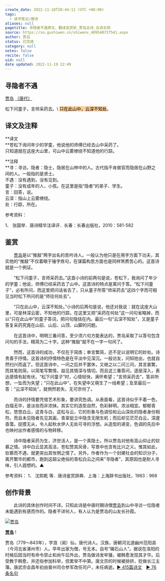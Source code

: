 ```yaml
---
create_date: 2022-11-18T20:44:11 (UTC +08:00)
tags:
  - 读书笔记/唐诗
aliases: null
pagetitle: 寻隐者不遇原文、翻译及赏析_贾岛古诗_古诗文网
source: https://so.gushiwen.cn/shiwenv_40954072f541.aspx
author: 贾岛
status: 已完成
category: null
notes: false
recite: false
uid: null
date updated: 2022-11-19 22:49
---
```


## 寻隐者不遇

[贾岛](https://so.gushiwen.cn/authorv_568070f3fde8.aspx) [〔唐代〕](https://so.gushiwen.cn/shiwens/default.aspx?cstr=%e5%94%90%e4%bb%a3)

松下问童子，言师采药去。\ <mark style="background: #FFB86CA6;">只在此山中，云深不知处</mark>。

## 译文及注释

**译文\
**苍松下询问年少的学童，他说他的师傅已经去山中采药了。\
只知道就在这座大山里，可山中云雾缭绕不知道他的行踪。

**注释\
**寻：寻访。隐者：隐士，隐居在山林中的人。古代指不肯做官而隐居在山野之间的人。一般指的是贤士。\
不遇：没有遇到，没有见到。\
童子：没有成年的人，小孩。在这里是指“隐者”的弟子、学生。\
言：回答，说。\
云深：指山上云雾缭绕。\
处：行踪，所在。

参考资料：

1、 张国举．唐诗精华注译评．长春：长春出版社，2010：581-582

## 鉴赏

　　[贾岛](https://so.gushiwen.cn/authorv_568070f3fde8.aspx)是以“推敲”两字出名的苦吟诗人。一般认为他只是在用字方面下功夫，其实他的“推敲”不仅着眼于锤字炼句，在谋篇构思方面也是同样煞费苦心的。这首诗就是一个例证。

　　“松下问童子，言师采药去。”这首小诗的前两句是说，苍松下，我询问了年少的学童；他说，师傅已经采药去了山中。这首诗的特点是寓问于答。“松下问童子”，必有所问，而这里把问话省去了，只从童子所答“师采药去”这四个字而可相见当时松下所问的是“师往何处去”。

　　“只在此山中，云深不知处。”小诗的后两句是说，他还对我说：就在这座大山里，可是林深云密，不知他的行踪。在这里又把“采药在何处”这一问句省略掉，而以“只在此山中”的童子答词，把问句隐括在内。最后一句“云深不知处”，又是童子答复采药究竟在山前、山后、山顶、山脚的问题。

　　在这首诗中，明明三番问答，至少须六句方能表达的，贾岛采取了以答句包含问句的手法，精简为二十字。这种“推敲”就不在一字一句间了。

　　然而，这首诗的成功，不仅在于简炼；单言繁简，还不足以说明它的妙处。诗贵善于抒情。这首诗的抒情特色是在平淡中见深沉。一般访友，问知他出，也就自然扫兴而返了。但这首诗中，一问之后并不罢休，又继之以二问三问，其言甚繁，而其笔则简，以简笔写繁情，益见其情深与情切。而且这三番答问，逐层深入，表达感情有起有伏。“松下问童子”时，心情轻快，满怀希望；“言师采药去”，答非所想，一坠而为失望；“只在此山中”，在失望中又萌生了一线希望；及至最后一答：“云深不知处”，就惘然若失，无可奈何了。

　　而诗的抒情要凭借艺术形象，要讲究色调。从表面看，这首诗似乎不着一色，白描无华，是淡妆而非浓抹。其实它的造型自然，色彩鲜明，浓淡相宜。郁郁青松，悠悠白云，这青与白，这松与云，它的形象与色调恰和云山深处的隐者身份相符。而且未见隐者先见其画，青翠挺立中隐含无限生机；而后却见茫茫白云，深邃杳霭，捉摸无从，令人起秋水伊人无处可寻的浮想。从造型的递变，色调的先后中也映衬出作者感情的与物转移。

　　诗中隐者采药为生，济世活人，是一个真隐士。所以贾岛对他有高山仰止的钦慕之情。诗中白云显其高洁，苍松赞其风骨，写景中也含有比兴之义。惟其如此，钦慕而不遇，就更突出其怅惘之情了。另外，作者作为一个封建社会的知识分子，离开繁华的都市，跑到这超尘绝俗的青松白云之间来“寻隐者”，其原因也是耐人寻味，引人遐想的。▲

参考资料：
1、 沈熙乾 等．唐诗鉴赏辞典．上海：上海辞书出版社，1983：968

## 创作背景

　　此诗的具体创作时间不详。只知此诗是中唐时期诗僧[贾岛](https://so.gushiwen.cn/authorv_568070f3fde8.aspx)到山中寻访一位隐者未能遇到有感而作的。隐者不详何人，有人认为是贾岛的山友长孙霞。

[![贾岛](https://song.gushiwen.cn/authorImg/jiadao.jpg)](https://so.gushiwen.cn/authorv_568070f3fde8.aspx)

[**贾岛**](https://so.gushiwen.cn/authorv_568070f3fde8.aspx) !

贾岛（779～843年），字浪（阆）仙，唐代诗人。汉族，唐朝河北道幽州范阳县（今河北省涿州市）人。早年出家为僧，号无本。自号“碣石山人”。据说在洛阳的时候后因当时有命令禁止和尚午后外出，贾岛做诗发牢骚，被韩愈发现其才华。后受教于韩愈，并还俗参加科举，但累举不中第。唐文宗的时候被排挤，贬做长江主簿。唐武宗会昌年初由普州司仓参军改任司户，未任病逝。[► 415篇诗文](https://so.gushiwen.cn/shiwens/default.aspx?astr=%e8%b4%be%e5%b2%9b)　[► 76条名句](https://so.gushiwen.cn/mingjus/default.aspx?astr=%e8%b4%be%e5%b2%9b)
